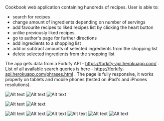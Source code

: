 Cookbook web application containing hundreds of recipes. User is able to:

- search for recipes
- change amount of ingredients depending on number of servings
- add favourite recipes to liked recipes list by clicking the heart button
- unlike previously liked recipes
- go to author's page for further directions
- add ingredients to a shopping list
- add or subtract amounts of selected ingredients from the shopping list
- delete selected ingredients from the shopping list

The app gets data from a Forkify API - https://forkify-api.herokuapp.com/ .
List of all available search queries is here - https://forkify-api.herokuapp.com/phrases.html .
The page is fully responsive, it works properly on tablets and mobile phones (tested on iPad's and iPhones resolutions).

![Alt text](desktop-home.png?raw=true "Desktop home view")
![Alt text](desktop-recipe.png?raw=true "Desktop recipe view")
![Alt text](desktop-ingredients.png?raw=true "Desktop ingredients list view")

![Alt text](tablet-landscape.png?raw=true "Tablet landsape orientation view") <!-- .element height="50%" width="50%" -->
![Alt text](tablet-portrait.png?raw=true "Tablet portrait orientation view") <!-- .element height="50%" width="50%" -->

![Alt text](phone-portrait-home.png?raw=true "Phone portrait orientation - homepage") <!-- .element height="50%" width="50%" -->
![Alt text](phone-portrait-search.png?raw=true "Phone portrait orientation - recipe search") <!-- .element height="50%" width="50%" -->
![Alt text](phone-portrait-error.png?raw=true "Phone portrait orientation - search error") <!-- .element height="50%" width="50%" -->
![Alt text](phone-portrait-recipe.png?raw=true "Phone portrait orientation - recipe") <!-- .element height="50%" width="50%" -->
![Alt text](phone-portrait-likes.png?raw=true "Phone portrait orientation - popup likes list") <!-- .element height="50%" width="50%" -->
![Alt text](phone-portrait-shopping-list.png?raw=true "Phone portrait orientation - shopping list") <!-- .element height="50%" width="50%" -->









